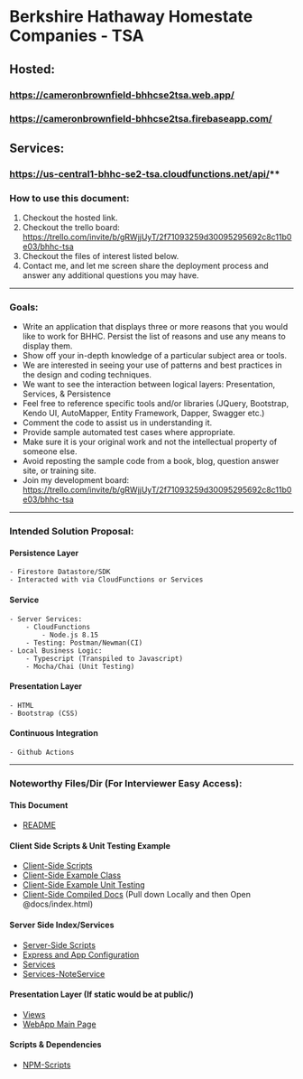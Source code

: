 # Berkshire Hathaway Homestate Companies - TSA

## Hosted: 
### https://cameronbrownfield-bhhcse2tsa.web.app/
### https://cameronbrownfield-bhhcse2tsa.firebaseapp.com/

## Services:
### https://us-central1-bhhc-se2-tsa.cloudfunctions.net/api/**

### How to use this document:
1. Checkout the hosted link. 
2. Checkout the trello board: https://trello.com/invite/b/gRWjjUyT/2f71093259d30095295692c8c11b0e03/bhhc-tsa
3. Checkout the files of interest listed below. 
4. Contact me, and let me screen share the deployment process and answer any additional questions you may have. 
---

### Goals: 
- Write an application that displays three or more reasons that you would like to work for BHHC.  Persist the list of reasons and use any means to display them.
- Show off your in-depth knowledge of a particular subject area or tools.
- We are interested in seeing your use of patterns and best practices in the design and coding techniques.
- We want to see the interaction between logical layers: Presentation, Services, & Persistence
- Feel free to reference specific tools and/or libraries (JQuery, Bootstrap, Kendo UI, AutoMapper, Entity Framework, Dapper, Swagger etc.)
- Comment the code to assist us in understanding it.
- Provide sample automated test cases where appropriate.
- Make sure it is your original work and not the intellectual property of someone else.
- Avoid reposting the sample code from a book, blog, question answer site, or training site.
- Join my development board: https://trello.com/invite/b/gRWjjUyT/2f71093259d30095295692c8c11b0e03/bhhc-tsa

---

### Intended Solution Proposal:
#### Persistence Layer
    - Firestore Datastore/SDK
    - Interacted with via CloudFunctions or Services
#### Service
    - Server Services:
        - CloudFunctions
            - Node.js 8.15
        - Testing: Postman/Newman(CI)
    - Local Business Logic:
        - Typescript (Transpiled to Javascript)
        - Mocha/Chai (Unit Testing)
#### Presentation Layer
    - HTML
    - Bootstrap (CSS) 
#### Continuous Integration
    - Github Actions
---

### Noteworthy Files/Dir (For Interviewer Easy Access):
#### This Document
- [README](README.md) 

#### Client Side Scripts & Unit Testing Example
- [Client-Side Scripts](src/) 
- [Client-Side Example Class](src/lib/ArrayUtil.ts)
- [Client-Side Example Unit Testing](src/tests/ArrayUtil.test.ts)
- [Client-Side Compiled Docs](docs/index.html) (Pull down Locally and then Open @docs/index.html)

#### Server Side Index/Services
- [Server-Side Scripts](functions/src)
- [Express and App Configuration](functions/src/index.ts)
- [Services](functions/src/services)
- [Services-NoteService](functions/src/services/NoteService.ts)

#### Presentation Layer (If static would be at public/)
- [Views](functions/views)
- [WebApp Main Page](functions/views/index.hbs)

#### Scripts & Dependencies
- [NPM-Scripts](package.json)
